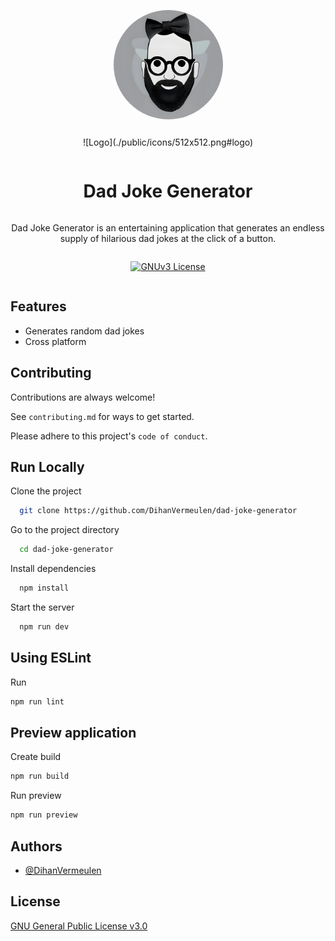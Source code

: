 <style>
 img[src$="#logo"] {
  display: block;
  margin: 0 auto;
  border-radius: 10px;
  max-width: 50%;
}
</style>

<header style="display:flex; flex-direction: column; align-items:center; margin-bottom: 10px;">
 
 <p align="center">
  <img width="175px" height="auto" style="border-radius: 50%;" align="center" src="./public/icons/512x512.png" alt="Logo" height="175px">
 </p>
 
  <p align="center">
  ![Logo](./public/icons/512x512.png#logo)
 </p>

<h1 align="center">Dad Joke Generator</h1>

<p>Dad Joke Generator is an entertaining application that generates an endless supply of hilarious dad jokes at the click of a button.</p>

[![GNUv3 License](https://img.shields.io/badge/License-GNU%20v3-yellow.svg)](https://opensource.org/licenses/)

</header>

## Features

- Generates random dad jokes
- Cross platform

## Contributing

Contributions are always welcome!

See `contributing.md` for ways to get started.

Please adhere to this project's `code of conduct`.

## Run Locally

Clone the project

```bash
  git clone https://github.com/DihanVermeulen/dad-joke-generator
```

Go to the project directory

```bash
  cd dad-joke-generator
```

Install dependencies

```bash
  npm install
```

Start the server

```bash
  npm run dev
```

## Using ESLint

Run

```bash
npm run lint
```

## Preview application

Create build

```bash
npm run build
```

Run preview

```bash
npm run preview
```

## Authors

- [@DihanVermeulen](https://github.com/DihanVermeulen)

## License

[GNU General Public License v3.0](https://choosealicense.com/licenses/gpl-3.0/)
